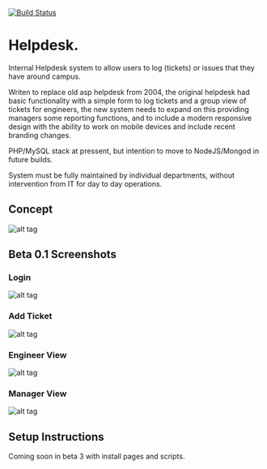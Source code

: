 [![Build Status](https://travis-ci.org/atomicjam/helpdesk.svg?branch=master)](https://travis-ci.org/atomicjam/helpdesk)

# Helpdesk.

Internal Helpdesk system to allow users to log (tickets) or issues that they have around campus.

Writen to replace old asp helpdesk from 2004, the original helpdesk had basic functionality with a simple form to log tickets and a group view of tickets for engineers, the new system needs to expand on this providing managers some reporting functions, and to include a modern responsive design with the ability to work on mobile devices and include recent branding changes.

PHP/MySQL stack at pressent, but intention to move to NodeJS/Mongod in future builds.

System must be fully maintained by individual departments, without intervention from IT for day to day operations.

## Concept

![alt tag](https://raw.github.com/atomicjam/helpdesk/master/public/images/concept%20artwork/helpdesk.jpg)

## Beta 0.1 Screenshots

### Login
![alt tag](https://raw.github.com/atomicjam/helpdesk/master/public/images/concept%20artwork/login-beta1.jpg)

### Add Ticket
![alt tag](https://raw.github.com/atomicjam/helpdesk/master/public/images/concept%20artwork/addticket-beta1.jpg)

### Engineer View
![alt tag](https://raw.github.com/atomicjam/helpdesk/master/public/images/concept%20artwork/engineersview-beta1.jpg)

### Manager View
![alt tag](https://raw.github.com/atomicjam/helpdesk/master/public/images/concept%20artwork/managersview-beta1.jpg)

## Setup Instructions
Coming soon in beta 3 with install pages and scripts. 
